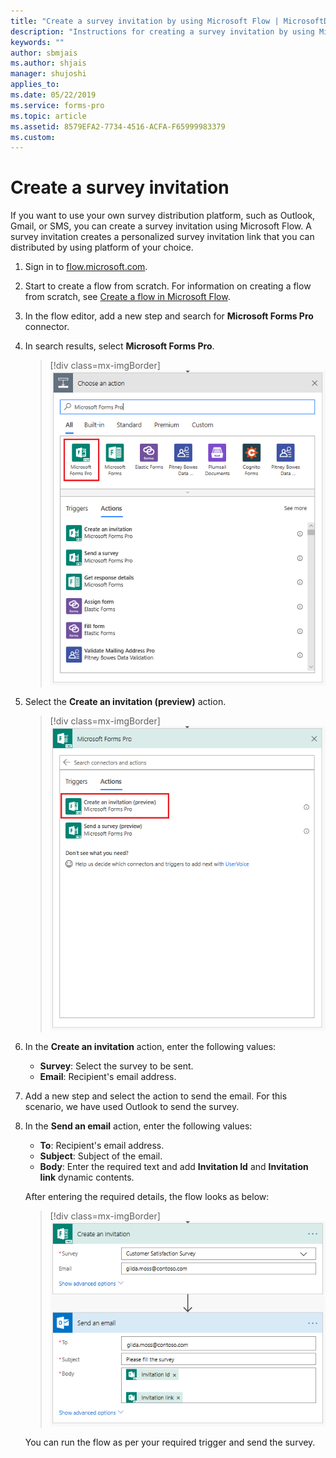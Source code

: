 ```yaml
---
title: "Create a survey invitation by using Microsoft Flow | MicrosoftDocs"
description: "Instructions for creating a survey invitation by using Microsoft Flow"
keywords: ""
author: sbmjais
ms.author: shjais
manager: shujoshi
applies_to: 
ms.date: 05/22/2019
ms.service: forms-pro
ms.topic: article
ms.assetid: 8579EFA2-7734-4516-ACFA-F65999983379
ms.custom: 
---
```


# Create a survey invitation

If you want to use your own survey distribution platform, such as Outlook, Gmail, or SMS, you can create a survey invitation using Microsoft Flow. A survey invitation creates a personalized survey invitation link that you can distributed by using platform of your choice.

1. Sign in to [flow.microsoft.com](https://flow.microsoft.com).

2. Start to create a flow from scratch. For information on creating a flow from scratch, see [Create a flow in Microsoft Flow](https://docs.microsoft.com/en-us/flow/get-started-logic-flow).

3. In the flow editor, add a new step and search for **Microsoft Forms Pro** connector.

4. In search results, select **Microsoft Forms Pro**.

    > [!div class=mx-imgBorder]
    > ![Select Microsoft Forms Pro connector](media/search-connector.png "Select Microsoft Forms Pro connector")  

5. Select the **Create an invitation (preview)** action.

    > [!div class=mx-imgBorder]
    > ![Select Create an invitation (preview) action](media/select-flow-action.png "Select Create an invitation (preview) action")  

6. In the **Create an invitation** action, enter the following values:

    - **Survey**: Select the survey to be sent.
    - **Email**: Recipient's email address.

7. Add a new step and select the action to send the email. For this scenario, we have used Outlook to send the survey.

8. In the **Send an email** action, enter the following values: 
    - **To**: Recipient's email address.
    - **Subject**: Subject of the email.
    - **Body**: Enter the required text and add **Invitation Id** and **Invitation link** dynamic contents.

    After entering the required details, the flow looks as below:

    > [!div class=mx-imgBorder]
    > ![Survey invitation flow](media/survey-invite-flow.png "Survey invitation flow")

    You can run the flow as per your required trigger and send the survey.



